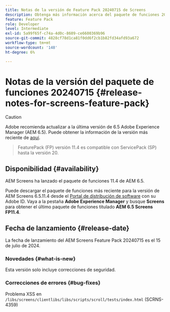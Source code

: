 ```yaml
---
title: Notas de la versión de Feature Pack 20240715 de Screens
description: Obtenga más información acerca del paquete de funciones 20240715 de AEM Screens lanzado el 15 de julio de 2024.
feature: Feature Pack
role: Developer
level: Intermediate
exl-id: 5a99f65f-c74a-4d0c-8609-ce6600369b96
source-git-commit: 4828cf78d1ca81f0dd6f2cb1b82fd34afd93a672
workflow-type: tm+mt
source-wordcount: '148'
ht-degree: 6%

---
```


# Notas de la versión del paquete de funciones 20240715 {#release-notes-for-screens-feature-pack}

>[!CAUTION]
>Adobe recomienda actualizar a la última versión de 6.5 Adobe Experience Manager (AEM 6.5). Puede obtener la información de la versión más reciente de [aquí](https://experienceleague.adobe.com/es/docs/experience-manager-65/content/release-notes/release-notes).
>>FeaturePack (FP) versión 11.4 es compatible con ServicePack (SP) hasta la versión 20.


## Disponibilidad {#availability}

AEM Screens ha lanzado el paquete de funciones 11.4 de AEM 6.5.

Puede descargar el paquete de funciones más reciente para la versión de AEM Screens 6.5.11.4 desde el [Portal de distribución de software](https://experience.adobe.com/#/downloads/content/software-distribution/es/aem.html) con su Adobe ID. Vaya a la pestaña **Adobe Experience Manager** y busque **Screens** para obtener el último paquete de funciones titulado **AEM 6.5 Screens FP11.4**.

## Fecha de lanzamiento {#release-date}

La fecha de lanzamiento del AEM Screens Feature Pack 20240715 es el 15 de julio de 2024.

### Novedades {#what-is-new}

Esta versión solo incluye correcciones de seguridad.

### Correcciones de errores {#bug-fixes}

Problema XSS en `/libs/screens/clientlibs/libs/scripts/scroll/tests/index.html` (SCRNS-4359)

